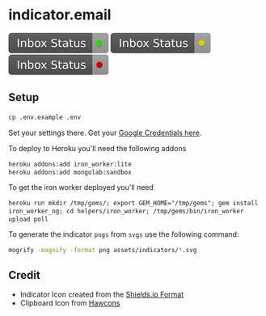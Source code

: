 # indicator.email

![Inbox Status •](assets/indicators/good.svg?raw=true) ![Inbox Status •](assets/indicators/okay.svg?raw=true) ![Inbox Status •](assets/indicators/bad.svg?raw=true)

## Setup

```sh
cp .env.example .env
```

Set your settings there. Get your [Google Credentials here](https://console.developers.google.com/).

To deploy to Heroku you'll need the following addons
```
heroku addons:add iron_worker:lite
heroku addons:add mongolab:sandbox
```

To get the iron worker deployed you'll need 
```
heroku run mkdir /tmp/gems/; export GEM_HOME="/tmp/gems"; gem install iron_worker_ng; cd helpers/iron_worker; /tmp/gems/bin/iron_worker upload poll
```

To generate the indicator `pngs` from `svgs` use the following command:

```sh
mogrify -magnify -format png assets/indicators/*.svg
```

## Credit

- Indicator Icon created from the [Shields.io Format](https://github.com/badges/shields)
- Clipboard Icon from [Hawcons](http://hawcons.com/)